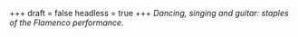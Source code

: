 
+++
draft = false
headless = true
+++
_Dancing, singing and guitar: staples of the Flamenco performance._
